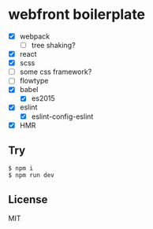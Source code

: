 # webfront boilerplate
- [x] webpack
  - [ ] tree shaking?
- [x] react
- [x] scss
- [ ] some css framework?
- [ ] flowtype
- [x] babel
  - [x] es2015
- [x] eslint
  - [x] eslint-config-eslint
- [x] HMR

## Try
```
$ npm i
$ npm run dev
```

## License
MIT

